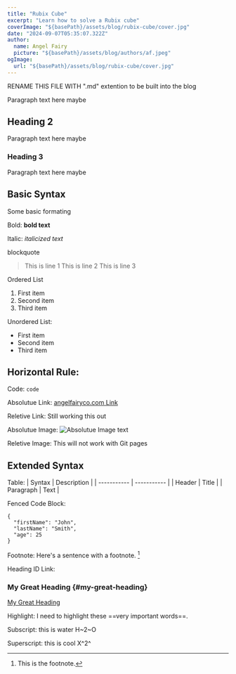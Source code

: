 ```yaml
---
title: "Rubix Cube"
excerpt: "Learn how to solve a Rubix cube"
coverImage: "${basePath}/assets/blog/rubix-cube/cover.jpg"
date: "2024-09-07T05:35:07.322Z"
author:
  name: Angel Fairy
  picture: "${basePath}/assets/blog/authors/af.jpeg"
ogImage:
  url: "${basePath}/assets/blog/rubix-cube/cover.jpg"
---
```


RENAME THIS FILE WITH ".md" extention to be built into the blog

Paragraph text here maybe

## Heading 2 

Paragraph text here maybe

### Heading 3

Paragraph text here maybe


## Basic Syntax

Some basic formating 

Bold: 
**bold text**

Italic: 
*italicized text*

blockquote
> This is line 1
> This is line 2
> This is line 3

Ordered List
1. First item
2. Second item
3. Third item

Unordered List:
- First item
- Second item
- Third item

Horizontal Rule:
---

Code:
`code`

Absolutue Link:
[angelfairyco.com Link](https://www.angelfairyco.com/)

Reletive Link:
Still working this out

Absolutue Image:
![Absolutue Image text](${basePath}/assets/blog/authors/af.jpeg)

Reletive Image:
This will not work with Git pages

## Extended Syntax

Table:
| Syntax | Description |
| ----------- | ----------- |
| Header | Title |
| Paragraph | Text |

Fenced Code Block:
```
{
  "firstName": "John",
  "lastName": "Smith",
  "age": 25
}
```

Footnote: 
Here's a sentence with a footnote. [^1]

[^1]: This is the footnote.

Heading ID Link:
### My Great Heading {#my-great-heading}

[My Great Heading](#my-great-heading)

Highlight:
I need to highlight these ==very important words==.

Subscript:
this is water H~2~O

Superscript:
this is cool X^2^